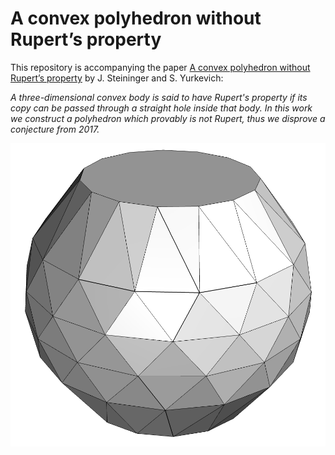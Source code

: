 # A convex polyhedron without Rupert’s property

This repository is accompanying the paper [A convex polyhedron without Rupert’s property](https://arxiv.org/abs/2508.18475) by J. Steininger and S. Yurkevich:

_A three-dimensional convex body is said to have Rupert's property if its copy can be passed through a straight hole inside that body. In this work we construct a polyhedron which provably is not Rupert, thus we disprove a conjecture from 2017._

![Noperthedron](/data/Noperthedron.png "The Noperthedron") 

